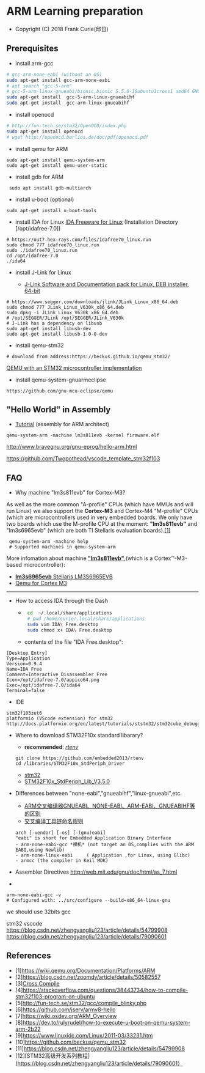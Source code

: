 # ARM Learning preparation

- Copyright (C) 2018  Frank Curie(邱日)

Prerequisites
-------------

- install arm-gcc
```sh
# gcc-arm-none-eabi (without an OS)
sudo apt-get install gcc-arm-none-eabi
# apt search "gcc-5-arm"
# gcc-5-arm-linux-gnueabi/bionic,bionic 5.5.0-10ubuntu1cross1 amd64 GNU C compiler
sudo apt-get install  gcc-5-arm-linux-gnueabihf
sudo apt-get install  gcc-arm-linux-gnueabihf
```
- install openocd
```sh
# http://fun-tech.se/stm32/OpenOCD/index.php
sudo apt-get install openocd
# wget http://openocd.berlios.de/doc/pdf/openocd.pdf
```

- install qemu for ARM

```shell
sudo apt-get install qemu-system-arm
sudo apt-get install qemu-user-static 
```
- install gdb for ARM
```shell
 sudo apt install gdb-multiarch
```
- install u-boot (optional)
```shell
sudo apt-get install u-boot-tools 
```

- install IDA for Linux
[IDA Freeware for Linux](https://www.hex-rays.com/products/ida/support/download_freeware.shtml)
(Installation Directory [/opt/idafree-7.0])
```shell
# https://out7.hex-rays.com/files/idafree70_linux.run
sudo chmod 777 idafree70_linux.run
sudo ./idafree70_linux.run
cd /opt/idafree-7.0
./ida64
```
- install J-Link for Linux

    - [J-Link Software and Documentation pack for Linux, DEB installer, 64-bit](https://www.segger.com/downloads/jlink#J-LinkSoftwareAndDocumentationPack)
```shell
# https://www.segger.com/downloads/jlink/JLink_Linux_x86_64.deb
sudo chmod 777 JLink_Linux_V630k_x86_64.deb
sudo dpkg -i JLink_Linux_V630k_x86_64.deb 
# /opt/SEGGER/JLink /opt/SEGGER/JLink_V630k
# J-Link has a dependency on libusb
sudo apt-get install libusb-dev
sudo apt-get install libusb-1.0-0-dev
```
- install qemu-stm32
```
# download from address:https://beckus.github.io/qemu_stm32/

```

[QEMU with an STM32 microcontroller implementation](http://beckus.github.io/qemu_stm32/)

- install qemu-system-gnuarmeclipse 
```
https://github.com/gnu-mcu-eclipse/qemu
```


"Hello World" in Assembly
-------------

- [Tutorial](https://community.arm.com/processors/b/blog/posts/hello-world-in-assembly) (assembly for ARM architect)
```shell
qemu-system-arm -machine lm3s811evb -kernel firmware.elf
```
http://www.bravegnu.org/gnu-eprog/hello-arm.html

https://github.com/Twopothead/vscode_template_stm32f103


FAQ
-------------
- Why machine "lm3s811evb" for Cortex-M3?

As well as the more common "A-profile" CPUs (which have MMUs and will run Linux) we also support the **Cortex-M3** and Cortex-M4 "M-profile" CPUs (which are microcontrollers used in very embedded boards. We only have two boards which use the M-profile CPU at the moment: **"lm3s811evb"** and "lm3s6965evb" (which are both TI Stellaris evaluation boards).[[1]](https://wiki.qemu.org/Documentation/Platforms/ARM)
```shell
 qemu-system-arm -machine help
 # Supported machines in qemu-system-arm
```
More infomation about machine  [**"lm3s811evb"**](http://www.ti.com.cn/cn/lit/ml/spmt196b/spmt196b.pdf),(which is a  Cortex™-M3-based microcontroller):

- [**lm3s6965evb** Stellaris LM3S6965EVB ](http://www.ti.com.cn/cn/lit/ml/spmt196b/spmt196b.pdf)
- [Qemu for Cortex M3](https://blog.csdn.net/zoomdy/article/details/50582557)

-----------------------------

- How to access IDA through the Dash
    - ```sh
       cd  ~/.local/share/applications
       # pwd /home/curie/.local/share/applications
       sudo vim IDA\ Free.desktop
       sudo chmod x+ IDA\ Free.desktop
      ``` 
    - contents of the file "IDA Free.desktop":
```
[Desktop Entry]
Type=Application
Version=0.9.4
Name=IDA Free
Comment=Interactive Disassembler Free
Icon=/opt/idafree-7.0/appico64.png
Exec=/opt/idafree-7.0/ida64
Terminal=false

```

- IDE 
```
stm32f103zet6
platformio (VScode extension) for stm32
http://docs.platformio.org/en/latest/tutorials/ststm32/stm32cube_debugging_unit_testing.html
```
- Where to download STM32F10x standard libarary?
    - **recommended**: *[rtenv](https://github.com/embedded2013/rtenv)*
    ```shell
    git clone https://github.com/embedded2013/rtenv
    cd /libraries/STM32F10x_StdPeriph_Driver
    ```
    - [stm32](https://github.com/ShawnHuang/stm32)
    - [STM32F10x_StdPeriph_Lib_V3.5.0](https://github.com/shenyiqun/STM32F10x_StdPeriph_Lib_V3.5.0/)

- Differences between "none-eabi","gnueabihf","linux-gnueabi",etc.
    - [ARM交叉编译器GNUEABI、NONE-EABI、ARM-EABI、GNUEABIHF等的区别](https://www.cnblogs.com/deng-tao/p/6432578.html)
    - [交叉编译工具链命名规则](http://www.veryarm.com/296.html)
    ```
    arch [-vendor] [-os] [-(gnu)eabi]
    "eabi" is short for Embedded Application Binary Interface
    - arm-none-eabi-gcc *裸机* (not target an OS,complies with the ARM EABI,using Newlib)
    - arm-none-linux-eabi     ( Application ,for Linux, using Glibc)
    - armcc (the compiler in Keil MDK)
    ```
 - Assembler Directives 
 http://web.mit.edu/gnu/doc/html/as_7.html
    
 - 
 ```shell
 arm-none-eabi-gcc -v
 # Configured with: ../src/configure --build=x86_64-linux-gnu
 ```   
 we should use 32bits gcc


stm32 vscode
https://blog.csdn.net/zhengyangliu123/article/details/54799908
https://blog.csdn.net/zhengyangliu123/article/details/79090601


References
-------------
- [1]https://wiki.qemu.org/Documentation/Platforms/ARM
- [2]https://blog.csdn.net/zoomdy/article/details/50582557
- [3][Cross Compile](https://bbs.pediy.com/thread-220907.htm)
- [4]https://stackoverflow.com/questions/38443734/how-to-compile-stm32f103-program-on-ubuntu
- [5]http://fun-tech.se/stm32/gcc/compile_blinky.php
- [6]https://github.com/jserv/armv8-hello
- [7]https://wiki.osdev.org/ARM_Overview
- [8]https://dev.to/rulyrudel/how-to-execute-u-boot-on-qemu-system-arm-2b22
- [9]https://www.linuxidc.com/Linux/2011-03/33231.htm
- [10]https://github.com/beckus/qemu_stm32
- [11]https://blog.csdn.net/zhengyangliu123/article/details/54799908
- [12][STM32高级开发系列教程](https://blog.csdn.net/zhengyangliu123/article/details/79090601）